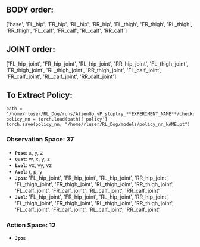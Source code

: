 
## BODY order:
['base', 'FL_hip', 'FR_hip', 'RL_hip', 'RR_hip', 'FL_thigh', 'FR_thigh', 'RL_thigh', 'RR_thigh', 'FL_calf', 'FR_calf', 'RL_calf', 'RR_calf']

## JOINT order:
['FL_hip_joint', 'FR_hip_joint', 'RL_hip_joint', 'RR_hip_joint', 'FL_thigh_joint', 'FR_thigh_joint', 'RL_thigh_joint', 'RR_thigh_joint', 'FL_calf_joint', 'FR_calf_joint', 'RL_calf_joint', 'RR_calf_joint']

## To Extract Policy:
```
path = "/home/rluser/RL_Dog/runs/AlienGo_vP_stoptry_**EXPERIMENT_NAME**/checkpoints/best_agent.pt"
policy_nn = torch.load(path)['policy']
torch.save(policy_nn, "/home/rluser/RL_Dog/models/policy_nn_NAME.pt")
```

### Observation Space: 37
- **`Pose`**: x, y, z 
- **`Quat`**: w, x, y, z
- **`Lvel`**: vx, vy, vz
- **`Avel`**: r, p, y
- **`Jpos`**: 'FL_hip_joint', 'FR_hip_joint', 'RL_hip_joint', 'RR_hip_joint', 'FL_thigh_joint', 'FR_thigh_joint', 'RL_thigh_joint', 'RR_thigh_joint', 'FL_calf_joint', 'FR_calf_joint', 'RL_calf_joint', 'RR_calf_joint'
 - **`Jvel`**: 'FL_hip_joint', 'FR_hip_joint', 'RL_hip_joint', 'RR_hip_joint', 'FL_thigh_joint', 'FR_thigh_joint', 'RL_thigh_joint', 'RR_thigh_joint', 'FL_calf_joint', 'FR_calf_joint', 'RL_calf_joint', 'RR_calf_joint'


### Action Space: 12
- **`Jpos`**
